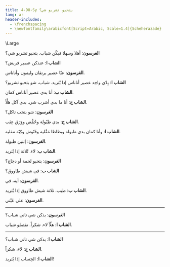 ```yaml
---
title: 4-D8-Sy بتحبو تشربو شي؟
lang: ar
header-includes:
  - \frenchspacing
  - \newfontfamily\arabicfont[Script=Arabic, Scale=1.4]{Scheherazade}
---
```


\Large



**الغرسون**: أهلا وسهلا فيكُن شباب. بتحبو تشربو شي؟

**الشاب ا**: عندكن عصير فريش؟

**الغرسون**: عنّا عصير برتقان وليمون وأناناس.

**الشاب ا**: بِدّي واحِد عصير أناناس إذا بْتريد. شباب، شو بتحبو تشربو؟

**الشاب ب**: أنا بدي عصير أناناس كمان.

**الشاب ج**: أنا ما بدي أشرب شي. بدي آكل هَلَّأ.

**الغرسون**: شو بتحب تاكل؟

**الشاب ج**: بدي طبّولة وحُمُّص ووَرَق عِنَب.

**الشاب ا**: وأنا كمان بدي طبولة وبطاطا مَقْلية وفَتّوش وكِبّة مقلية.

**الغرسون**: إتنين طبولة.

**الشاب ب**: لاء. تْلاتة إذا بْتريد.

**الغرسون**: بتحبو لحمة أو دجاج؟

**الشاب ب**: في شيش طاووق؟

**الغرسون**: أيه، في.

**الشاب ب**: طيب. تلاتة شيش طاووق إذا بْتريد.

**الغرسون**: على عَيْني.

---

**الغرسون**: بدكن شي تاني شباب؟

**الشاب ا**: هلّأ لاء. شكراً. تفضلو شباب.

---

**الشاب ا**: بدكن شي تاني شباب؟

**الشاب ج**: لاء، شكراً.

**الشاب ا**: الحِساب إذا بْتريد!
